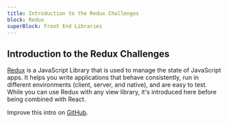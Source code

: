 ```yaml
---
title: Introduction to the Redux Challenges
block: Redux
superBlock: Front End Libraries
---
```

## Introduction to the Redux Challenges

[Redux](https://redux.js.org/) is a JavaScript Library that is used to manage the state of JavaScript apps. It helps you write applications that behave consistently, run in different environments (client, server, and native), and are easy to test. While you can use Redux with any view library, it's introduced here before being combined with React.

Improve this intro on [GitHub](https://github.com/freeCodeCamp/learn/tree/master/src/introductions/front-end-libraries/redux).
